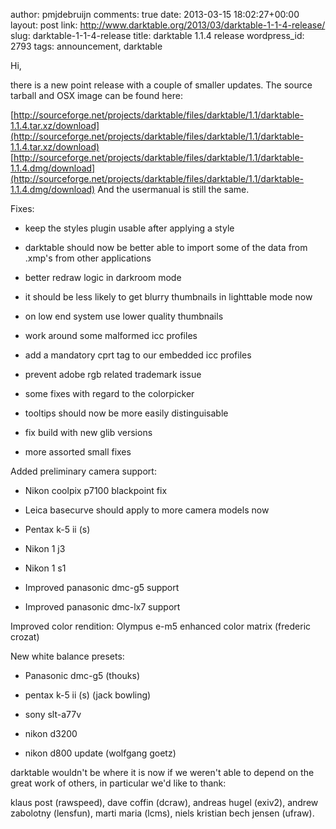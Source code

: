 author: pmjdebruijn
comments: true
date: 2013-03-15 18:02:27+00:00
layout: post
link: http://www.darktable.org/2013/03/darktable-1-1-4-release/
slug: darktable-1-1-4-release
title: darktable 1.1.4 release
wordpress_id: 2793
tags: announcement, darktable

Hi,

there is a new point release with a couple of smaller updates. The source tarball and OSX image can be found here:

[http://sourceforge.net/projects/darktable/files/darktable/1.1/darktable-1.1.4.tar.xz/download](http://sourceforge.net/projects/darktable/files/darktable/1.1/darktable-1.1.4.tar.xz/download)
[http://sourceforge.net/projects/darktable/files/darktable/1.1/darktable-1.1.4.dmg/download](http://sourceforge.net/projects/darktable/files/darktable/1.1/darktable-1.1.4.dmg/download)
And the usermanual is still the same.

Fixes:



	
  * keep the styles plugin usable after applying a style

	
  * darktable should now be better able to import some of the data from .xmp's from other applications

	
  * better redraw logic in darkroom mode

	
  * it should be less likely to get blurry thumbnails in lighttable mode now

	
  * on low end system use lower quality thumbnails

	
  * work around some malformed icc profiles

	
  * add a mandatory cprt tag to our embedded icc profiles

	
  * prevent adobe rgb related trademark issue

	
  * some fixes with regard to the colorpicker

	
  * tooltips should now be more easily distinguisable

	
  * fix build with new glib versions

	
  * more assorted small fixes



Added preliminary camera support:

	
  * Nikon coolpix p7100 blackpoint fix

	
  * Leica basecurve should apply to more camera models now

	
  * Pentax k-5 ii (s)

	
  * Nikon 1 j3

	
  * Nikon 1 s1

	
  * Improved panasonic dmc-g5 support

	
  * Improved panasonic dmc-lx7 support



Improved color rendition:
Olympus e-m5 enhanced color matrix (frederic crozat)

New white balance presets:

	
  * Panasonic dmc-g5 (thouks)

	
  * pentax k-5 ii (s) (jack bowling)

	
  * sony slt-a77v

	
  * nikon d3200

	
  * nikon d800 update (wolfgang goetz)



darktable wouldn't be where it is now if we weren't able to depend on
the great work of others, in particular we'd like to thank:

klaus post (rawspeed), dave coffin (dcraw), andreas hugel (exiv2),
andrew zabolotny (lensfun), marti maria (lcms), niels kristian bech
jensen (ufraw).

